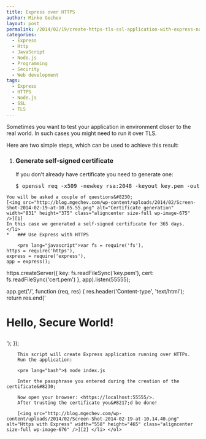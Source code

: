 ```yaml
---
title: Express over HTTPS
author: Minko Gechev
layout: post
permalink: /2014/02/19/create-https-tls-ssl-application-with-express-nodejs/
categories:
  - Express
  - Http
  - JavaScript
  - Node.js
  - Programming
  - Security
  - Web development
tags:
  - Express
  - HTTPS
  - Node.js
  - SSL
  - TLS
---
```


Sometimes you want to test your application in environment closer to the real world. In such cases you might need to run it over TLS.

Here are two simple steps, which can be used to achieve this result:

1.  ### Generate self-signed certificate
    
    If you don&#8217;t already have certificate you need to generate one:
    
    <pre lang="bash">$ openssl req -x509 -newkey rsa:2048 -keyout key.pem -out cert.pem -days 365
</pre>
    
    You will be asked a couple of questions&#8230;  
    [<img src="http://blog.mgechev.com/wp-content/uploads/2014/02/Screen-Shot-2014-02-19-at-10.05.55.png" alt="Certificate generation" width="831" height="375" class="aligncenter size-full wp-image-675" />][1]  
    In this case we generated a self-signed certificate for 365 days. </li> 
    *   ### Use Express with HTTPS
        
        <pre lang="javascript">var fs = require('fs'),
    https = require('https'),
    express = require('express'),
    app = express();

https.createServer({
  key: fs.readFileSync('key.pem'),
  cert: fs.readFileSync('cert.pem')
}, app).listen(55555);

app.get('/', function (req, res) {
  res.header('Content-type', 'text/html');
  return res.end('<h1>
  Hello, Secure World!
</h1>');
});
</pre>
        
        This script will create Express application running over HTTPs.  
        Run the application:
        
        <pre lang="bash">$ node index.js
</pre>
        
        Enter the passphrase you entered during the creation of the certificate&#8230;
        
        Now open your browser: <https://localhost:55555/>.  
        After trusting the certificate you&#8217;d be done!
        
        [<img src="http://blog.mgechev.com/wp-content/uploads/2014/02/Screen-Shot-2014-02-19-at-10.14.40.png" alt="Https with Express" width="558" height="465" class="aligncenter size-full wp-image-676" />][2] </li> </ol>

 [1]: http://blog.mgechev.com/wp-content/uploads/2014/02/Screen-Shot-2014-02-19-at-10.05.55.png
 [2]: http://blog.mgechev.com/wp-content/uploads/2014/02/Screen-Shot-2014-02-19-at-10.14.40.png